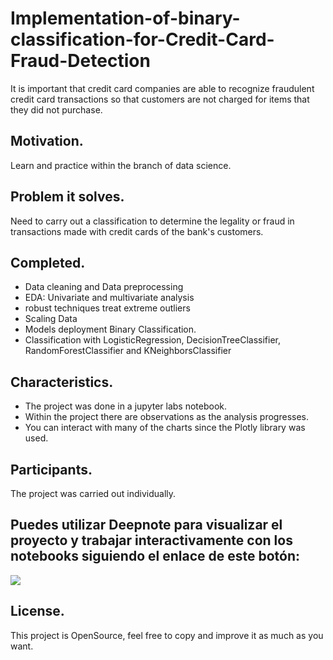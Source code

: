 # Implementation-of-binary-classification-for-Credit-Card-Fraud-Detection

It is important that credit card companies are able to recognize fraudulent credit card transactions so that customers are not charged for items that they did not purchase.

## Motivation.
Learn and practice within the branch of data science.

## Problem it solves.
Need to carry out a classification to determine the legality or fraud in transactions made with credit cards of the bank's customers.

## Completed.
- Data cleaning and Data preprocessing
- EDA: Univariate and multivariate analysis
- robust techniques treat extreme outliers
- Scaling Data
- Models deployment Binary Classification.
- Classification with LogisticRegression, DecisionTreeClassifier, RandomForestClassifier and KNeighborsClassifier

## Characteristics.
* The project was done in a jupyter labs notebook.
* Within the project there are observations as the analysis progresses.
* You can interact with many of the charts since the Plotly library was used.


## Participants.
The project was carried out individually.

## Puedes utilizar Deepnote para visualizar el proyecto y trabajar interactivamente con los notebooks siguiendo el enlace de este botón:
[<img src="https://deepnote.com/buttons/try-in-a-jupyter-notebook.svg">](https://deepnote.com/@aazg/Implementation-of-binary-classification-for-Credit-Card-Fraud-Detection-9dd13b3d-1e27-4f69-ad18-621f5e71f5fe)

## License.
This project is OpenSource, feel free to copy and improve it as much as you want.
